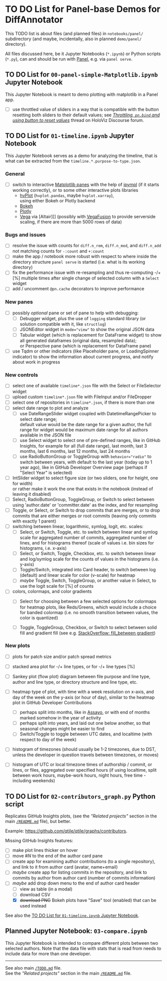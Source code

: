 # TO DO List for Panel-base Demos for DiffAnnotator

This TODO list is about files (and planned files) in `notebooks/panel/`
subdirectory (and maybe, incidentally, also in planned `demo/panel/` directory).

All files discussed here, be it Jupyter Notebooks (`*.ipynb`) or Python scripts
(`*.py`), can and should be run with [Panel][], e.g. via `panel serve`.

[Panel]: https://panel.holoviz.org/ "HoloViz's Panel: The Powerful Data Exploration & Web App Framework for Python"


## TO DO List for `00-panel-simple-Matplotlib.ipynb` Jupyter Notebook

This Jupyter Notebook is meant to demo plotting with matplotlib in a Panel app.

- [ ] use throttled value of sliders in a way that is compatible
  with the button resetting both sliders to their default values;
  see [_Throttling, `pn.bind` and using button to reset values_][1]
  thread on HoloViz Discourse forum.

[1]: https://discourse.holoviz.org/t/throttling-pn-bind-and-using-button-to-reset-values/8341


## TO DO List for `01-timeline.ipynb` Jupyter Notebook

This Jupyter Notebook serves as a demo for analyzing the timeline,
that is what can be extracted from the `timeline.*.purpose-to-type.json`.

### General

- [ ] switch to interactive [Matplotlib panes][pane.Matplotlib] with the help
   of [ipympl][] (if it starts working correctly), or to some other interactive plots
   libraries
    - [hvPlot][] (`hvplot.pandas`, maybe `hvplot.xarray`),<br>
      using either Bokeh or Plotly backend
    - [Bokeh][]
    - [Plotly][]
    - [Vega][] via [Altair][] (possibly with [VegaFusion][] to provide
      serverside scaling, if there are more than 5000 rows of data)

[matplotlib]: https://matplotlib.org
[pane.Matplotlib]: https://panel.holoviz.org/reference/panes/Matplotlib.html
[seaborn]: https://seaborn.pydata.org/
[ipympl]: https://matplotlib.org/ipympl/
[plotnine]: https://plotnine.org/
[hvPlot]: https://hvplot.holoviz.org/
[Bokeh]: https://bokeh.org/
[Plotly]: https://plotly.com/python/
[Vega]: https://vega.github.io/
[Altait]: https://altair-viz.github.io/
[VegaFusion]: https://vegafusion.io/

### Bugs and issues

- [ ] resolve the issue with counts for `diff.n_rem`, `diff.n_mod`, and `diff.n_add`
  not matching counts for `-:count` and `+:count`
- [ ] make the app / notebook more robust with respect to where inside
  the directory structure `panel serve` is started (i.e. what is its working directory)
- [ ] fix the performance issue with re-resampling and thus re-computing -/+ \[%]
  multiple times after single change of selected column with a `Select` widget
- [ ] add / uncomment `@pn.cache` decorators to improve performance

### New panes

- [ ] possibly _optional_ pane or set of pane to help with debugging:
    - [ ] Debugger widget, plus the use of `logging` standard library
      (or solution compatible with it, like `structlog`)
    - [ ] JSONEditor widget in `mode="view"` to show the original JSON data
    - [ ] Tabular widget (which is replacement for DataFrame widget)
      to show all generated dataframes (original data, resampled data);<br>
      or Perspective pane (which is replacement for DataFrame pane)
- [ ] use Tqdm or other indicators (like Placeholder pane, or LoadingSpinner indicator)
  to show the information about current progress, and notify about work in progress

### New controls

- [ ] select one of available `timeline*.json` file with the Select or FileSelector widget
- [ ] upload custom `timeline*.json` file with FileInput and/or FileDropper
- [ ] select one of repositories in `timeline*.json`, if there is more than one
- [ ] select date range to plot and analyze
    - [ ] use DateRangeSlider widget coupled with DatetimeRangePicker to select date range;<br>
      default value would be the date range for a given author, the full range for widget
      would be maximum date range for all authors available in the JSON file
    - [ ] use Select widget to select one of pre-defined ranges, like in GitHub Insights,
      for example for all (full date range), last month, last 3 months, last 6 months,
      last 12 months, last 24 months
    - [ ] use RadioButtonGroup or ToggleGroup with `behavior="radio"` to switch
      between years, with default to the last year (today up to 1 year ago),
      like in GitHub Developer Overview page (perhaps if "Select Year" is selected)
- [ ] IntSlider widget to select figure size (or two sliders, one for height, one for width)<br>
  or rather make it work the one that exists in the notebook (instead of leaving it disabled)
- [ ] Select, RadioButtonGroup, ToggleGroup, or Switch to select between using 'author.date'
  or 'committer.date' as the index, and for resampling
- [ ] Toggle, or Select, or Switch to drop commits that are merges, or to drop commits
  that are either merges or root commits (leaving only commits with exactly 1 parent)
- [ ] switching between linear, logarithmic, symlog, logit, etc. scales:
    - [ ] Select, or Switch, Toggle, etc. to switch between linear and symlog scale
      for aggregated number of commits, aggregated number of lines, and for histograms thereof
      (scale of values i.e. bin sizes for histograms, i.e. x-axis)
    - [ ] Select, or Switch, Toggle, Checkbox, etc. to switch between linear and log/symlog
      scale for the counts of values in the histograms (i.e. y-axis)
    - [ ] Toggle/Switch, integrated into Card header, to switch between log (default)
      and linear scale for color (v-scale) for heatmap
    - [ ] _maybe_ Toggle, Switch, ToggleGroup, or another value in Select, to use
      the logit scale for \[%] of counts
- [ ] colors, colormaps, and color gradients
    - [ ] Select for choosing between a few selected options for colormaps for heatmap
      plots, like Reds/Greens, which would include a choice for banded colormap (i.e.
      no smooth transition between values, the color is quantized)
    - [ ] Toggle, ToggleGroup, Checkbox, or Switch to select between solid fill and
      gradient fill (see e.g. [StackOverflow: fill_between gradient](https://stackoverflow.com/questions/68002782/fill-between-gradient))


### New plots

- [ ] plots for patch size and/or patch spread metrics
- [ ] stacked area plot for -/+ line types, or for -/+ line types [%]
- [ ] Sankey plot (flow plot) diagram between file purpose and line type,
  author and line type, or directory structure and line type, etc.
- [ ] heatmap type of plot, with time with a week resolution on x-axis,
  and day of the week on the y-axis (or hour of day), similar to
  the heatmap plot in GitHub Developer Contributions
    - [ ] perhaps split into months, like in [Assayo](https://assayo.online/),
      or with end of months marked somehow in the year of activity
    - [ ] perhaps split into years, and laid out one below another, so that
      seasonal changes might be easier to find
    - [ ] Switch/Toggle to toggle between UTC dates, and localtime
      (with respect to day of the week)
- [ ] histogram of timezones (should usually be 1-2 timezones, due to DST,
  unless the developer in question travels between timezones, or moves) 
- [ ] histogram of UTC or local timezone times of authorship / commit,
  or lines, or files, aggregated over specified hours (if using localtime,
  split between work hours, maybe-work hours, night hours, free time - including weekends)


## TO DO List for `02-contributors_graph.py` Python script

Replicates GitHub Insights plots,
(see the _"Related projects"_ section in the main [`/README.md`](../../README.md) file),
but better.

Example: <https://github.com/qtile/qtile/graphs/contributors>.

Missing GitHub Insights features:
- [ ] make plot lines thicker on hover
- [ ] move #<i>N</i> to the end of the author card pane
- [ ] create app for examining author contributions (to a single repository),
      and link to it from author card (avatar, name+email)
- [ ] _maybe_ create app for listing commits in the repository, and link
      to commits by author from author card (number of commits information)
- [ ] _maybe_ add drop down menu to the end of author card header
  - [ ] view as table (in a modal)
  - [ ] download CSV
  - [x] ~~download PNG~~ Bokeh plots have "Save" tool (enabled)
        that can be used instead

See also the [TO DO List for `01-timeline.ipynb` Jupyter Notebook](#to-do-list-for-01-timelineipynb-jupyter-notebook).

## Planned Jupyter Notebook: `03-compare.ipynb`

This Jupyter Notebook is intended to compare different plots between two selected
authors.  Note that the data file with stats that is read from needs to include data
for more than one developer.

-----

See also main [`/TODO.md`](../../TODO.md) file.<br>
See the _"Related projects"_ section in the main [`/README.md`](../../README.md) file.
